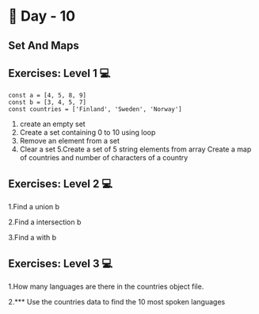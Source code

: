 # 🔖 Day - 10

## Set And Maps

## Exercises: Level 1  💻

    const a = [4, 5, 8, 9]
    const b = [3, 4, 5, 7]
    const countries = ['Finland', 'Sweden', 'Norway']

  1. create an empty set
  2. Create a set containing 0 to 10 using loop
  3. Remove an element from a set
  4. Clear a set
  5.Create a set of 5 string elements from array
    Create a map of countries and number of characters of a country



## Exercises: Level 2  💻

  1.Find a union b
  
  2.Find a intersection b
  
  3.Find a with b



## Exercises: Level 3  💻

  1.How many languages are there in the countries object file.
  
2.*** Use the countries data to find the 10 most spoken languages
